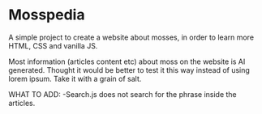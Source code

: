 # Mosspedia
A simple project to create a website about mosses, in order to learn more HTML, CSS and vanilla JS.

Most information (articles content etc) about moss on the website is AI generated.
Thought it would be better to test it this way instead of using lorem ipsum.
Take it with a grain of salt.


WHAT TO ADD:
-Search.js does not search for the phrase inside the articles.